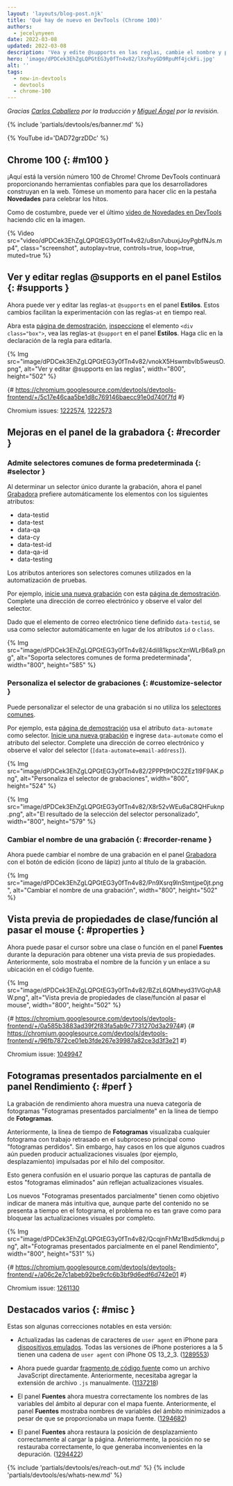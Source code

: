 ```yaml
---
layout: 'layouts/blog-post.njk'
title: 'Qué hay de nuevo en DevTools (Chrome 100)'
authors:
  - jecelynyeen
date: 2022-03-08
updated: 2022-03-08
description: 'Vea y edite @supports en las reglas, cambie el nombre y personalice el selector de grabación, y más.'
hero: 'image/dPDCek3EhZgLQPGtEG3y0fTn4v82/lXsPoyGD9RpuMf4jckFi.jpg'
alt: ''
tags:
  - new-in-devtools
  - devtools
  - chrome-100
---
```


_Gracias [Carlos Caballero](https://carloscaballero.io) por la traducción y [Miguel Ángel](https://midu.dev) por la revisión._

{% include 'partials/devtools/es/banner.md' %}

{% YouTube id='DAD72grzDDc' %}

<!-- start: translation instructions -->
<!-- 1. Remove the "draft: true" tag above when submitting PR -->
<!-- 2. Provide translations under each of the English commented original content -->
<!-- 3. Translate the "description" tag above -->
<!-- 4. Translate all the <img> alt text -->
<!-- 5. Update the whats-new.md file -->
<!-- end: translation instructions -->

<!-- ## Chrome 100  {: #m100 } -->
## Chrome 100  {: #m100 }

<!-- Here's to the 100th Chrome version! Chrome DevTools will continue to provide reliable tools for developers to build on the web. Take a moment to click around in the **What's New** tab to celebrate the milestones. -->

¡Aquí está la versión número 100 de Chrome! Chrome DevTools continuará proporcionando herramientas confiables para que los desarrolladores construyan en la web. Tómese un momento para hacer clic en la pestaña **Novedades** para celebrar los hitos.

<!-- As usual, you can watch the latest [What's New in DevTools video](https://goo.gle/devtools-youtube) by clicking on the image. -->

Como de costumbre, puede ver el último [video de Novedades en DevTools](https://goo.gle/devtools-youtube) haciendo clic en la imagen.

{% Video src="video/dPDCek3EhZgLQPGtEG3y0fTn4v82/u8sn7ubuxjJoyPgbfNJs.mp4", class="screenshot", autoplay=true, controls=true, loop=true, muted=true %}


<!-- ## View and edit @supports at rules in the Styles pane {: #supports } -->

## Ver y editar reglas @supports en el panel Estilos {: #supports }


<!-- You can now view and edit the CSS `@supports` at-rules in the **Styles** pane. These changes make it easier to experiment with the at-rules in real time. -->

Ahora puede ver y editar las reglas-`at` `@supports` en el panel **Estilos**. Estos cambios facilitan la experimentación con las reglas-`at` en tiempo real.

<!-- Open this [demo page](https://jec.fyi/demo/at-support), [inspect](/docs/devtools/dom/#inspect) the `<div class="box">` element, view the `@supports` at-rules in the **Styles** pane. Click on the rule's declaration to edit it.  -->

Abra esta [página de demostración](https://jec.fyi/demo/at-support), [inspeccione](/docs/devtools/dom/#inspect) el elemento `<div class="box">`, vea las reglas-`at` `@support` en el panel **Estilos**. Haga clic en la declaración de la regla para editarla.

{% Img src="image/dPDCek3EhZgLQPGtEG3y0fTn4v82/vnokX5Hswmbvlb5weusO.png", alt="Ver y editar @supports en las reglas", width="800", height="502" %}

{# https://chromium.googlesource.com/devtools/devtools-frontend/+/5c17e46caa5be1d8c769146baecc91e0d740f7fd #}

Chromium issues: [1222574](https://crbug.com/1222574), [1222573](https://crbug.com/1222573)


<!-- ## Recorder panel improvements {: #recorder } -->
## Mejoras en el panel de la grabadora {: #recorder }

<!-- ### Support common selectors by default {: #selector } -->

### Admite selectores comunes de forma predeterminada {: #selector }

<!-- When determining an unique selector during recording, the [Recorder](/docs/devtools/recorder/) panel now automatically prefers elements with the following attributes: -->

Al determinar un selector único durante la grabación, ahora el panel [Grabadora](/docs/devtools/recorder/) prefiere automáticamente los elementos con los siguientes atributos:

- data-testid
- data-test
- data-qa
- data-cy
- data-test-id
- data-qa-id
- data-testing

<!-- The attributes above are common selectors used in test automation.  -->

Los atributos anteriores son selectores comunes utilizados en la automatización de pruebas.

<!-- For example, [start a new recording](/docs/devtools/recorder/#record) with this [demo page](https://jec.fyi/demo/recorder). Fill in an email address and observe the selector value. -->

Por ejemplo, [inicie una nueva grabación](/docs/devtools/recorder/#record) con esta [página de demostración](https://jec.fyi/demo/recorder). Complete una dirección de correo electrónico y observe el valor del selector.


<!-- Since the email element has `data-testid` defined, it's used as the selector automatically instead of the `id` or `class` attributes. -->

Dado que el elemento de correo electrónico tiene definido `data-testid`, se usa como selector automáticamente en lugar de los atributos `id` o `class`.

{% Img src="image/dPDCek3EhZgLQPGtEG3y0fTn4v82/4diI81kpscXznWLrB6a9.png", alt="Soporta selectores comunes de forma predeterminada", width="800", height="585" %}


<!-- ### Customize the recording's selector {: #customize-selector } -->

### Personaliza el selector de grabaciones {: #customize-selector }


<!-- You can customize the selector of a recording if you are not using the [common selectors](/docs/devtools/recorder/#selector). -->

Puede personalizar el selector de una grabación si no utiliza los [selectores comunes](/docs/devtools/recorder/#selector).


<!-- For example, this [demo page](https://jec.fyi/demo/recorder) uses the `data-automate` attribute as the selector. [Start a new recording](/docs/devtools/recorder/#record) and enter the `data-automate` as the selector attribute. Fill in an email address and observe the selector value (`[data-automate=email-address]`). -->

Por ejemplo, esta [página de demostración](https://jec.fyi/demo/recorder) usa el atributo `data-automate` como selector. [Inicie una nueva grabación](/docs/devtools/recorder/#record) e ingrese `data-automate` como el atributo del selector. Complete una dirección de correo electrónico y observe el valor del selector (`[data-automate=email-address]`).

{% Img src="image/dPDCek3EhZgLQPGtEG3y0fTn4v82/2PPPt9tOC2ZEz1l9F9AK.png", alt="Personaliza el selector de grabaciones", width="800", height="524" %}

{% Img src="image/dPDCek3EhZgLQPGtEG3y0fTn4v82/X8r52vWEu6aC8QHFuknp.png", alt="El resultado de la selección del selector personalizado", width="800", height="579" %}


<!-- ### Rename a recording {: #recorder-rename } -->

### Cambiar el nombre de una grabación {: #recorder-rename }


<!-- You can now rename a recording in the [Recorder](/docs/devtools/recorder/) panel with the edit button (pencil icon) next to the recording's title. -->

Ahora puede cambiar el nombre de una grabación en el panel [Grabadora](/docs/devtools/recorder/) con el botón de edición (icono de lápiz) junto al título de la grabación.

{% Img src="image/dPDCek3EhZgLQPGtEG3y0fTn4v82/Pn9Xsrq9lnStmtjpe0jt.png", alt="Cambiar el nombre de una grabación", width="800", height="502" %}


<!-- ## Preview class/function properties on hover {: #properties } -->

## Vista previa de propiedades de clase/función al pasar el mouse {: #properties }

<!-- You can now hover over a class or function in the **Sources** panel during debugging to preview its properties. Previously, it only showed the function name and a link to its location in the source code. -->

Ahora puede pasar el cursor sobre una clase o función en el panel **Fuentes** durante la depuración para obtener una vista previa de sus propiedades. Anteriormente, solo mostraba el nombre de la función y un enlace a su ubicación en el código fuente.

{% Img src="image/dPDCek3EhZgLQPGtEG3y0fTn4v82/BZzL6QMheyd31VGqhA8W.png", alt="Vista previa de propiedades de clase/función al pasar el mouse", width="800", height="502" %}

{# https://chromium.googlesource.com/devtools/devtools-frontend/+/0a585b3883ad39f2f83fa5ab9c7731270d3a2974 ​#}
{# https://chromium.googlesource.com/devtools/devtools-frontend/+/96fb7872ce01eb3fde267e39987a82ce3d3f3e21 #}

Chromium issue: [1049947](https://crbug.com/1049947)


<!-- ## Partially presented frames in the Performance panel {: #perf } -->

## Fotogramas presentados parcialmente en el panel Rendimiento {: #perf }


<!-- Performance recording now displays a new frame category "Partially presented frames" in the **Frames** timeline.  -->

La grabación de rendimiento ahora muestra una nueva categoría de fotogramas "Fotogramas presentados parcialmente" en la línea de tiempo de **Fotogramas**.

<!-- Previously, the **Frames** timeline visualizes any frames with delayed main-thread work as "dropped frames". However, there are cases where some frames may still produce visual updates (e.g. scrolling) driven by the compositor thread. -->

Anteriormente, la línea de tiempo de **Fotogramas** visualizaba cualquier fotograma con trabajo retrasado en el subproceso principal como "fotogramas perdidos". Sin embargo, hay casos en los que algunos cuadros aún pueden producir actualizaciones visuales (por ejemplo, desplazamiento) impulsadas por el hilo del compositor.

<!-- This leads to user confusion because the screenshots of these "Dropped frames" are still reflecting visual updates.  -->

Esto genera confusión en el usuario porque las capturas de pantalla de estos "fotogramas eliminados" aún reflejan actualizaciones visuales.

<!-- The new "Partially presented frames" aims to indicate more intuitively that although some content is not presented timely in the frame, but the issue is not so severe as to block visual updates altogether. -->

Los nuevos "Fotogramas presentados parcialmente" tienen como objetivo indicar de manera más intuitiva que, aunque parte del contenido no se presenta a tiempo en el fotograma, el problema no es tan grave como para bloquear las actualizaciones visuales por completo.

{% Img src="image/dPDCek3EhZgLQPGtEG3y0fTn4v82/QcqjnFhMz1Bxd5dkmduj.png", alt="Fotogramas presentados parcialmente en el panel Rendimiento", width="800", height="531" %}

{# https://chromium.googlesource.com/devtools/devtools-frontend/+/a06c2e7c1abeb92be9cfc6b3bf9d6edf6d742e01 #}

Chromium issue: [1261130](https://crbug.com/1261130)

<!-- ## Miscellaneous highlights {: #misc } -->

## Destacados varios {: #misc }

<!-- These are some noteworthy fixes in this release: -->

Estas son algunas correcciones notables en esta versión:

<!-- - Updated iPhone user agent strings for [emulated devices](/docs/devtools/device-mode/#device). All iPhone versions after 5 have a user-agent string with iPhone OS 13_2_3. ([1289553](https://crbug.com/1289553)) -->

 - Actualizadas las cadenas de caracteres de `user agent` en iPhone para [dispositivos emulados](/docs/devtools/device-mode/#device). Todas las versiones de iPhone posteriores a la 5 tienen una cadena de `user agent` con iPhone OS 13_2_3. ([1289553](https://crbug.com/1289553))

<!-- - You can now save [snippet](/docs/devtools/javascript/snippets/) as a JavaScript file directly. Previously, you needed to append `.js` file extension manually. ([1137218](https://crbug.com/1137218)) -->

- Ahora puede guardar [fragmento de código fuente](/docs/devtools/javascript/snippets/) como un archivo JavaScript directamente. Anteriormente, necesitaba agregar la extensión de archivo `.js` manualmente. ([1137218](https://crbug.com/1137218))


<!-- - The **Sources** panel now correctly displays scope variable names when debugging with sourcemap. Previously, the **Sources** panel displays minified scope variable names despite sourcemap being provided. ([1294682](https://crbug.com/1294682))  -->

- El panel **Fuentes** ahora muestra correctamente los nombres de las variables del ámbito al depurar con el mapa fuente. Anteriormente, el panel **Fuentes** mostraba nombres de variables del ámbito minimizados a pesar de que se proporcionaba un mapa fuente. ([1294682](https://crbug.com/1294682))

<!-- - The **Sources** panel now restores scroll position correctly on page load. Previously, the position was not restored correctly causing inconvenience in debugging. ([1294422](https://crbug.com/1294422))  -->

- El panel **Fuentes** ahora restaura la posición de desplazamiento correctamente al cargar la página. Anteriormente, la posición no se restauraba correctamente, lo que generaba inconvenientes en la depuración. ([1294422](https://crbug.com/1294422))

{% include 'partials/devtools/es/reach-out.md' %}
{% include 'partials/devtools/es/whats-new.md' %}

